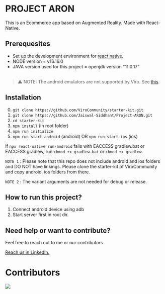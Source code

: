 # PROJECT ARON

This is an Ecommerce app based on Augmented Reality. Made with React-Native.

## Prerequesites

-   Set up the development environment for [react native](https://reactnative.dev/docs/environment-setup).
-   NODE version = v16.16.0
-   JAVA version used for this project = openjdk version "11.0.17"
    <br>
    <br>

> ⚠️ NOTE: The android emulators are not supported by Viro. See [this](https://viro-community.readme.io/docs/frequently-asked-questions#does-this-work-with-ios-simulators-or-android-emulators).

## Installation

0. `git clone https://github.com/ViroCommunity/starter-kit.git`
1. `git clone https://github.com/Jaiswal-Siddhant/Project-ARON.git`
2. `cd starter-kit`
3. `npm install` (in root folder)
4. `npm run initialize`
5. `npm run start-android` (android)
   OR `npm run start-ios` (ios)

If `npx react-native run-android` fails with EACCESS gradlew.bat or EACCESS gradlew, run `chmod +x gradlew.bat` or `chmod +x gradlew`.

`NOTE 1` : Please note that this repo does not include android and ios folders and DO NOT have linkings. Please clone the starter-kit of ViroCommunity and copy android, ios folders from there.

`NOTE 2` : The variant arguments are not needed for debug or release.

## How to run this project?

1. Connect android device using adb
2. Start server first in root dir.

## Need help or want to contribute?

Feel free to reach out to me or our contributors

[Reach us in LinkedIn.](https://www.linkedin.com/in/jaiswal-siddhant/)

# Contributors

<a href="https://github.com/Jaiswal-Siddhant/Project-ARON/graphs/contributors">
  <img src="https://contrib.rocks/image?repo=Jaiswal-Siddhant/Project-ARON" />
</a>
